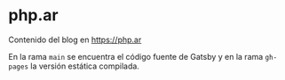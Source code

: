 # php.ar
Contenido del blog en https://php.ar

En la rama `main` se encuentra el código fuente de Gatsby y en la rama `gh-pages` la versión estática compilada.
